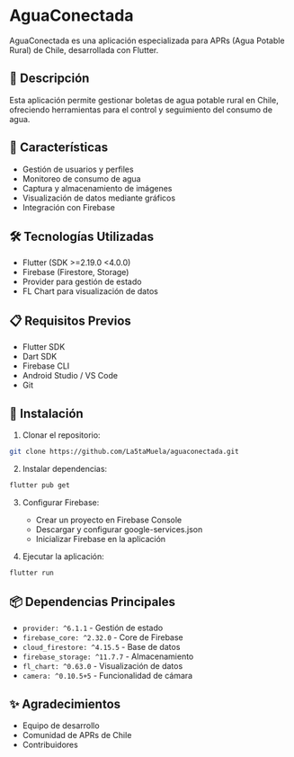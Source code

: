 # AguaConectada

AguaConectada es una aplicación especializada para APRs (Agua Potable Rural) de Chile, desarrollada con Flutter.

## 📱 Descripción

Esta aplicación permite gestionar boletas de agua potable rural en Chile, ofreciendo herramientas para el control y seguimiento del consumo de agua.

## 🚀 Características

- Gestión de usuarios y perfiles
- Monitoreo de consumo de agua
- Captura y almacenamiento de imágenes
- Visualización de datos mediante gráficos
- Integración con Firebase

## 🛠️ Tecnologías Utilizadas

- Flutter (SDK >=2.19.0 <4.0.0)
- Firebase (Firestore, Storage)
- Provider para gestión de estado
- FL Chart para visualización de datos

## 📋 Requisitos Previos

- Flutter SDK
- Dart SDK
- Firebase CLI
- Android Studio / VS Code
- Git

## 🔧 Instalación

1. Clonar el repositorio:
```bash
git clone https://github.com/La5taMuela/aguaconectada.git
```

2. Instalar dependencias:
```bash
flutter pub get
```

3. Configurar Firebase:
   - Crear un proyecto en Firebase Console
   - Descargar y configurar google-services.json
   - Inicializar Firebase en la aplicación

4. Ejecutar la aplicación:
```bash
flutter run
```

## 📦 Dependencias Principales

- `provider: ^6.1.1` - Gestión de estado
- `firebase_core: ^2.32.0` - Core de Firebase
- `cloud_firestore: ^4.15.5` - Base de datos
- `firebase_storage: ^11.7.7` - Almacenamiento
- `fl_chart: ^0.63.0` - Visualización de datos
- `camera: ^0.10.5+5` - Funcionalidad de cámara

## ✨ Agradecimientos

- Equipo de desarrollo
- Comunidad de APRs de Chile
- Contribuidores

